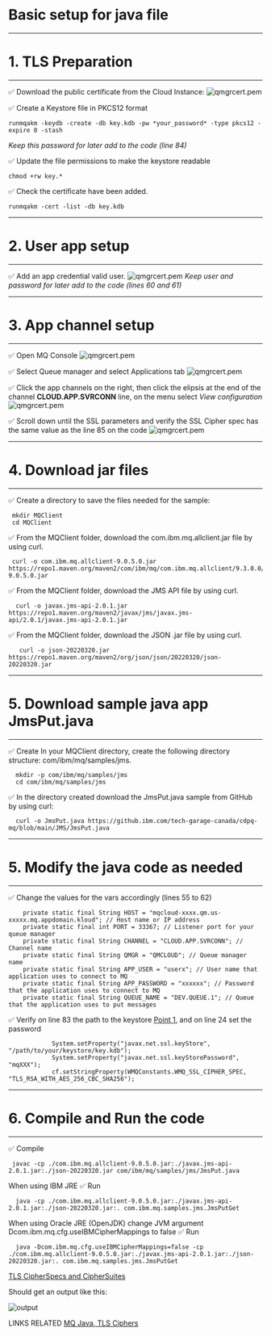 # Basic setup for java file 

---------------------------------------------------------------
# 1. TLS Preparation
---------------------------------------------------------------
✅ Download the public certificate from the Cloud Instance:
![qmgrcert.pem](./../Pics/certificate.png)

✅ Create a Keystore file in PKCS12 format

````
runmqakm -keydb -create -db key.kdb -pw *your_password* -type pkcs12 -expire 0 -stash
````
_Keep this password for later add to the code (line 84)_

✅ Update the file permissions to make the keystore readable

````
chmod +rw key.*
````

✅ Check the certificate have been added.

````
runmqakm -cert -list -db key.kdb
````

---------------------------------------------------------------
# 2. User app setup
---------------------------------------------------------------
✅ Add an app credential valid user.
![qmgrcert.pem](./../Pics/appCredentials.png)
_Keep user and password for later add to the code (lines 60 and 61)_

---------------------------------------------------------------
# 3. App channel setup
---------------------------------------------------------------
✅ Open MQ Console
![qmgrcert.pem](./../Pics/mqconsole.png)

✅ Select Queue manager and select Applications tab
![qmgrcert.pem](./../Pics/appQueueManager.png)

✅ Click the app channels on the right, then click the elipsis at the end of the channel **CLOUD.APP.SVRCONN** line, on the menu select _View configuration_
![qmgrcert.pem](./../Pics/appChannelsConf.png)

✅ Scroll down until the SSL parameters and verify the SSL Cipher spec has the same value as the line 85 on the code
![qmgrcert.pem](./../Pics/cloudCipherSpec.png)

---------------------------------------------------------------
# 4. Download jar files
---------------------------------------------------------------
✅ Create a directory to save the files needed for the sample:
````
 mkdir MQClient
 cd MQClient
````

✅ From the MQClient folder, download the com.ibm.mq.allclient.jar file by using curl.
````
 curl -o com.ibm.mq.allclient-9.0.5.0.jar https://repo1.maven.org/maven2/com/ibm/mq/com.ibm.mq.allclient/9.3.0.0/com.ibm.mq.allclient-9.0.5.0.jar
````

✅ From the MQClient folder, download the JMS API file by using curl.
````
  curl -o javax.jms-api-2.0.1.jar https://repo1.maven.org/maven2/javax/jms/javax.jms-api/2.0.1/javax.jms-api-2.0.1.jar
````

✅ From the MQClient folder, download the JSON .jar file by using curl.
````
   curl -o json-20220320.jar https://repo1.maven.org/maven2/org/json/json/20220320/json-20220320.jar
````

---------------------------------------------------------------
# 5. Download sample java app JmsPut.java
---------------------------------------------------------------
✅ Create In your MQClient directory, create the following directory structure: com/ibm/mq/samples/jms.
````
  mkdir -p com/ibm/mq/samples/jms
  cd com/ibm/mq/samples/jms
````

✅ In the directory created download the JmsPut.java sample from GitHub by using curl:
````
  curl -o JmsPut.java https://github.ibm.com/tech-garage-canada/cdpq-mq/blob/main/JMS/JmsPut.java
````

---------------------------------------------------------------
# 5. Modify the java code as needed
---------------------------------------------------------------
✅ Change the values for the vars accordingly  (lines 55 to 62)
````
	private static final String HOST = "mqcloud-xxxx.qm.us-xxxxx.mq.appdomain.kloud"; // Host name or IP address
	private static final int PORT = 33367; // Listener port for your queue manager
	private static final String CHANNEL = "CLOUD.APP.SVRCONN"; // Channel name
	private static final String QMGR = "QMCLOUD"; // Queue manager name
	private static final String APP_USER = "userx"; // User name that application uses to connect to MQ
	private static final String APP_PASSWORD = "xxxxxx"; // Password that the application uses to connect to MQ
	private static final String QUEUE_NAME = "DEV.QUEUE.1"; // Queue that the application uses to put messages 
````

✅ Verify on line 83 the path to the keystore [Point 1](https://github.ibm.com/tech-garage-canada/cdpq-mq/blob/main/JMS/Setup.md#1-tls-preparation), and on line 24 set the password
````
			System.setProperty("javax.net.ssl.keyStore", "/path/to/your/keystore/key.kdb");
			System.setProperty("javax.net.ssl.keyStorePassword", "mqXXX");
			cf.setStringProperty(WMQConstants.WMQ_SSL_CIPHER_SPEC, "TLS_RSA_WITH_AES_256_CBC_SHA256");
````

---------------------------------------------------------------
# 6. Compile and Run the code
---------------------------------------------------------------
✅ Compile
````
 javac -cp ./com.ibm.mq.allclient-9.0.5.0.jar:./javax.jms-api-2.0.1.jar:./json-20220320.jar com/ibm/mq/samples/jms/JmsPut.java
````

When using IBM JRE
✅ Run
````
  java -cp ./com.ibm.mq.allclient-9.0.5.0.jar:./javax.jms-api-2.0.1.jar:./json-20220320.jar:. com.ibm.mq.samples.jms.JmsPutGet
````

When using Oracle JRE (OpenJDK) change JVM argument Dcom.ibm.mq.cfg.useIBMCipherMappings to false
✅ Run
````
  java -Dcom.ibm.mq.cfg.useIBMCipherMappings=false -cp ./com.ibm.mq.allclient-9.0.5.0.jar:./javax.jms-api-2.0.1.jar:./json-20220320.jar:. com.ibm.mq.samples.jms.JmsPutGet
````

[TLS CipherSpecs and CipherSuites](https://www.ibm.com/docs/en/ibm-mq/9.1?topic=jms-tls-cipherspecs-ciphersuites-in-mq-classes)


Should get an output like this:

![output](./../Pics/output.png)


LINKS RELATED
[MQ Java, TLS Ciphers](https://community.ibm.com/community/user/integration/viewdocument/mq-java-tls-ciphers-non-ibm-jres?CommunityKey=183ec850-4947-49c8-9a2e-8e7c7fc46c64&tab=librarydocuments)
